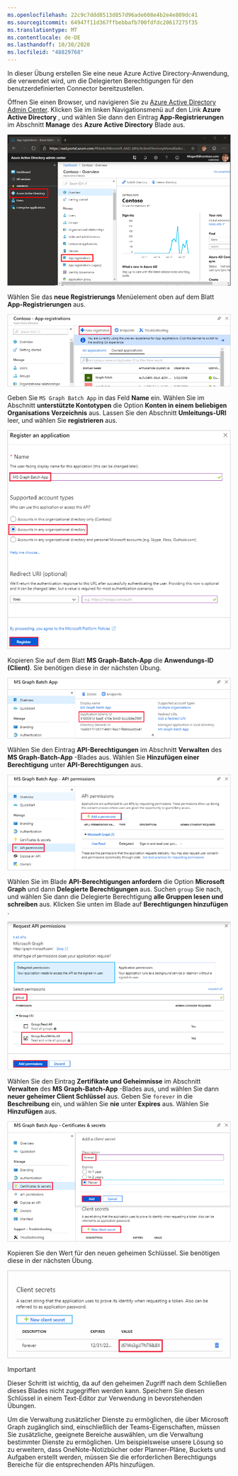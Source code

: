 ```yaml
---
ms.openlocfilehash: 22c9c7ddd8513d857d96ade608e4b2e4e809dc41
ms.sourcegitcommit: 64947f11d367ffbebbafb700fdfdc20617275f35
ms.translationtype: MT
ms.contentlocale: de-DE
ms.lasthandoff: 10/30/2020
ms.locfileid: "48829768"
---
```

<!-- markdownlint-disable MD002 MD041 -->

In dieser Übung erstellen Sie eine neue Azure Active Directory-Anwendung, die verwendet wird, um die Delegierten Berechtigungen für den benutzerdefinierten Connector bereitzustellen.

Öffnen Sie einen Browser, und navigieren Sie zu [Azure Active Directory Admin Center](https://aad.portal.azure.com). Klicken Sie im linken Navigationsmenü auf den Link **Azure Active Directory** , und wählen Sie dann den Eintrag **App-Registrierungen** im Abschnitt **Manage** des **Azure Active Directory** Blade aus.

![Ein Screenshot des Azure Active Directory Blade im Azure Active Directory Admin Center](./images/app-registrations.png)

Wählen Sie das **neue Registrierungs** Menüelement oben auf dem Blatt **App-Registrierungen** aus.

![Ein Screenshot des Blatts "App-Registrierungen" im Azure Active Directory Admin Center](./images/new-registration.png)

Geben Sie `MS Graph Batch App` in das Feld **Name** ein. Wählen Sie im Abschnitt **unterstützte Kontotypen** die Option **Konten in einem beliebigen Organisations Verzeichnis** aus. Lassen Sie den Abschnitt **Umleitungs-URI** leer, und wählen Sie **registrieren** aus.

![Ein Screenshot des Registers eines Anwendungs Blatts im Azure Active Directory Admin Center](./images/register-an-app.png)

Kopieren Sie auf dem Blatt **MS Graph-Batch-App** die **Anwendungs-ID (Client)**. Sie benötigen diese in der nächsten Übung.

![Ein Screenshot der registrierten Anwendungsseite](./images/app-id.png)

Wählen Sie den Eintrag **API-Berechtigungen** im Abschnitt **Verwalten** des **MS Graph-Batch-App** -Blades aus. Wählen Sie **Hinzufügen einer Berechtigung** unter **API-Berechtigungen** aus.

![Ein Screenshot des API-Berechtigungs Blatts](./images/api-permissions.png)

Wählen Sie im Blade **API-Berechtigungen anfordern** die Option **Microsoft Graph** und dann **Delegierte Berechtigungen** aus. Suchen `group` Sie nach, und wählen Sie dann die Delegierte Berechtigung **alle Gruppen lesen und schreiben** aus. Klicken Sie unten im Blade auf **Berechtigungen hinzufügen** .

 ![Ein Screenshot des Blades für Anforderungs-API-Berechtigungen](./images/select-permissions.png)

Wählen Sie den Eintrag **Zertifikate und Geheimnisse** im Abschnitt **Verwalten** des **MS Graph-Batch-App** -Blades aus, und wählen Sie dann **neuer geheimer Client Schlüssel** aus. Geben Sie `forever` in die **Beschreibung** ein, und wählen Sie **nie** unter **Expires** aus. Wählen Sie **Hinzufügen** aus.

![Ein Screenshot des Blatts "Zertifikat und Geheimnisse"](./images/create-client-secret.png)

Kopieren Sie den Wert für den neuen geheimen Schlüssel. Sie benötigen diese in der nächsten Übung.

![Ein Screenshot des neuen geheimen Client Schlüssels](./images/copy-client-secret.png)

> [!IMPORTANT]
> Dieser Schritt ist wichtig, da auf den geheimen Zugriff nach dem Schließen dieses Blades nicht zugegriffen werden kann. Speichern Sie diesen Schlüssel in einem Text-Editor zur Verwendung in bevorstehenden Übungen.

Um die Verwaltung zusätzlicher Dienste zu ermöglichen, die über Microsoft Graph zugänglich sind, einschließlich der Teams-Eigenschaften, müssen Sie zusätzliche, geeignete Bereiche auswählen, um die Verwaltung bestimmter Dienste zu ermöglichen. Um beispielsweise unsere Lösung so zu erweitern, dass OneNote-Notizbücher oder Planner-Pläne, Buckets und Aufgaben erstellt werden, müssen Sie die erforderlichen Berechtigungs Bereiche für die entsprechenden APIs hinzufügen.

